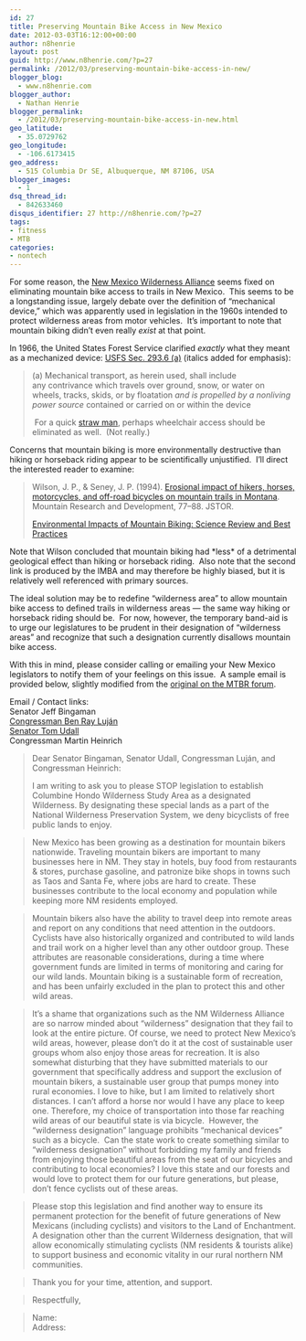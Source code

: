 ```yaml
---
id: 27
title: Preserving Mountain Bike Access in New Mexico
date: 2012-03-03T16:12:00+00:00
author: n8henrie
layout: post
guid: http://www.n8henrie.com/?p=27
permalink: /2012/03/preserving-mountain-bike-access-in-new/
blogger_blog:
  - www.n8henrie.com
blogger_author:
  - Nathan Henrie
blogger_permalink:
  - /2012/03/preserving-mountain-bike-access-in-new.html
geo_latitude:
  - 35.0729762
geo_longitude:
  - -106.6173415
geo_address:
  - 515 Columbia Dr SE, Albuquerque, NM 87106, USA
blogger_images:
  - 1
dsq_thread_id:
  - 842633460
disqus_identifier: 27 http://n8henrie.com/?p=27
tags:
- fitness
- MTB
categories:
- nontech
---
```

For some reason, the <a href="http://www.nmwild.org/" target="_blank">New Mexico Wilderness Alliance</a> seems fixed on eliminating mountain bike access to trails in New Mexico.  This seems to be a longstanding issue, largely debate over the definition of “mechanical device,” which was apparently used in legislation in the 1960s intended to protect wilderness areas from motor vehicles.  It’s important to note that mountain biking didn’t even really _exist_ at that point.

In 1966, the United States Forest Service clarified _exactly_ what they meant as a mechanized device: <a href="http://www.wilderness.net/nwps/documents/fs/fs_wilderness_regulations.pdf" target="_blank">USFS Sec. 293.6 (a)</a> (italics added for emphasis):
  


> (a) Mechanical transport, as herein used, shall include any contrivance which travels over ground, snow, or water on wheels, tracks, skids, or by floatation _and is propelled by a nonliving power source_ contained or carried on or within the device</p>
 For a quick <a href="http://www.nizkor.org/features/fallacies/straw-man.html" target="_blank">straw man</a>, perhaps wheelchair access should be eliminated as well.  (Not really.)

Concerns that mountain biking is more environmentally destructive than hiking or horseback riding appear to be scientifically unjustified.  I’ll direct the interested reader to examine:
  


> Wilson, J. P., & Seney, J. P. (1994). <a href="http://www.uvm.edu/~snrvtdc/trails/erosionalimpactofhikers.pdf" target="_blank">Erosional impact of hikers, horses, motorcycles, and off-road bicycles on mountain trails in Montana</a>. Mountain Research and Development, 77–88. JSTOR. </p>
> <a href="http://www.imba.com/resources/research/trail-science/environmental-impacts-mountain-biking-science-review-and-best-practices" target="_blank">Environmental Impacts of Mountain Biking: Science Review and Best Practices</a>

Note that Wilson concluded that mountain biking had \*less\* of a detrimental geological effect than hiking or horseback riding.  Also note that the second link is produced by the IMBA and may therefore be highly biased, but it is relatively well referenced with primary sources.

The ideal solution may be to redefine “wilderness area” to allow mountain bike access to defined trails in wilderness areas — the same way hiking or horseback riding should be.  For now, however, the temporary band-aid is to urge our legislatures to be prudent in their designation of “wilderness areas” and recognize that such a designation currently disallows mountain bike access.

With this in mind, please consider calling or emailing your New Mexico legislators to notify them of your feelings on this issue.  A sample email is provided below, slightly modified from the <a href="http://forums.mtbr.com/new-mexico/columbine-hondo-permanent-trail-closures-moving-forward-771968.html" target="_blank">original on the MTBR forum</a>.

Email / Contact links:  
Senator Jeff Bingaman  
<a href="https://forms.house.gov/lujan/webforms/issue_subscribe.htm" target="_blank" class="broken_link">Congressman Ben Ray Luján</a>  
<a href="http://www.tomudall.senate.gov/?p=contact" target="_blank">Senator Tom Udall</a>  
Congressman Martin Heinrich

> Dear Senator Bingaman, Senator Udall, Congressman Luján, and Congressman Heinrich: </p>
> I am writing to ask you to please STOP legislation to establish Columbine Hondo Wilderness Study Area as a designated Wilderness. By designating these special lands as a part of the National Wilderness Preservation System, we deny bicyclists of free public lands to enjoy. 

> New Mexico has been growing as a destination for mountain bikers nationwide. Traveling mountain bikers are important to many businesses here in NM. They stay in hotels, buy food from restaurants & stores, purchase gasoline, and patronize bike shops in towns such as Taos and Santa Fe, where jobs are hard to create. These businesses contribute to the local economy and population while keeping more NM residents employed. 

> Mountain bikers also have the ability to travel deep into remote areas and report on any conditions that need attention in the outdoors. Cyclists have also historically organized and contributed to wild lands and trail work on a higher level than any other outdoor group. These attributes are reasonable considerations, during a time where government funds are limited in terms of monitoring and caring for our wild lands. Mountain biking is a sustainable form of recreation, and has been unfairly excluded in the plan to protect this and other wild areas. 

> It’s a shame that organizations such as the NM Wilderness Alliance are so narrow minded about “wilderness” designation that they fail to look at the entire picture. Of course, we need to protect New Mexico’s wild areas, however, please don’t do it at the cost of sustainable user groups whom also enjoy those areas for recreation. It is also somewhat disturbing that they have submitted materials to our government that specifically address and support the exclusion of mountain bikers, a sustainable user group that pumps money into rural economies. I love to hike, but I am limited to relatively short distances. I can’t afford a horse nor would I have any place to keep one. Therefore, my choice of transportation into those far reaching wild areas of our beautiful state is via bicycle.  However, the “wilderness designation” language prohibits “mechanical devices” such as a bicycle.  Can the state work to create something similar to “wilderness designation” without forbidding my family and friends from enjoying those beautiful areas from the seat of our bicycles and contributing to local economies? I love this state and our forests and would love to protect them for our future generations, but please, don’t fence cyclists out of these areas. 

> Please stop this legislation and find another way to ensure its permanent protection for the benefit of future generations of New Mexicans (including cyclists) and visitors to the Land of Enchantment. A designation other than the current Wilderness designation, that will allow economically stimulating cyclists (NM residents & tourists alike) to support business and economic vitality in our rural northern NM communities. 

> Thank you for your time, attention, and support. 

> Respectfully, 

> Name:  
> Address:

<div>
</div>